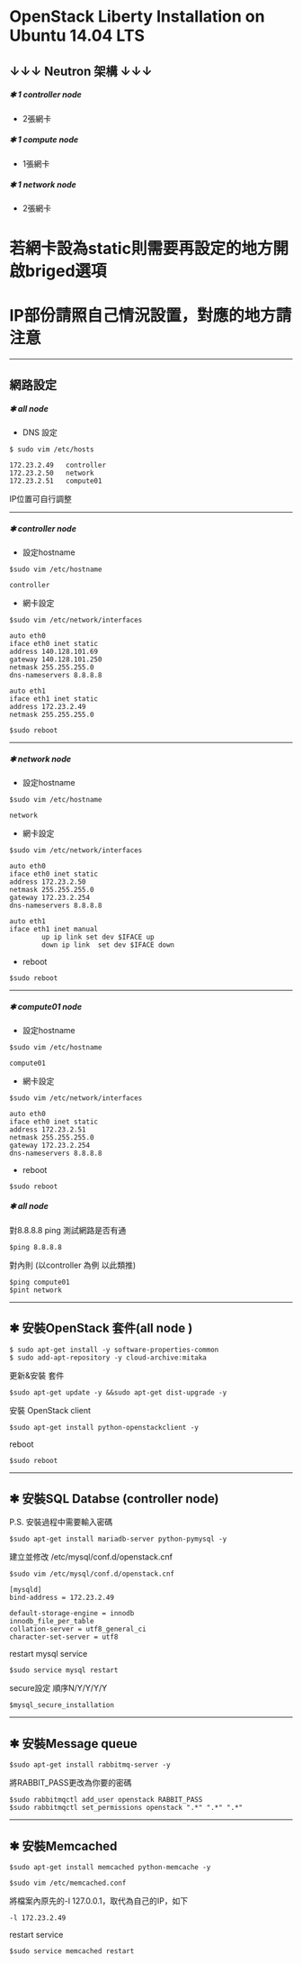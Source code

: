 # OpenStack Liberty Installation on Ubuntu 14.04 LTS

## ↓↓↓ Neutron 架構 ↓↓↓
##### ✱  1 controller node 
- 2張網卡
##### ✱ 1 compute node 
- 1張網卡
##### ✱ 1 network node 
- 2張網卡

# **若網卡設為static則需要再設定的地方開啟briged選項**
# IP部份請照自己情況設置，對應的地方請注意
---
## 網路設定

##### **✱ all node**

* DNS 設定
```
$ sudo vim /etc/hosts
```

```vim
172.23.2.49   controller
172.23.2.50   network
172.23.2.51   compute01
```
IP位置可自行調整

------
##### ✱ controller node 
* 設定hostname
```
$sudo vim /etc/hostname
```
```vim
controller
```
* 網卡設定
```
$sudo vim /etc/network/interfaces
```
```vim
auto eth0
iface eth0 inet static
address 140.128.101.69
gateway 140.128.101.250
netmask 255.255.255.0
dns-nameservers 8.8.8.8

auto eth1
iface eth1 inet static
address 172.23.2.49
netmask 255.255.255.0

```
```
$sudo reboot
```
---
##### ✱ network  node 
* 設定hostname
```
$sudo vim /etc/hostname
```
```vim
network
```

* 網卡設定
```
$sudo vim /etc/network/interfaces
```
```vim
auto eth0
iface eth0 inet static
address 172.23.2.50
netmask 255.255.255.0
gateway 172.23.2.254
dns-nameservers 8.8.8.8

auto eth1
iface eth1 inet manual
        up ip link set dev $IFACE up
        down ip link  set dev $IFACE down

```
* reboot
```
$sudo reboot
```
------


##### ✱ compute01 node 
* 設定hostname
```
$sudo vim /etc/hostname
```
```vim
compute01
```

* 網卡設定
```
$sudo vim /etc/network/interfaces
```
```vim
auto eth0
iface eth0 inet static
address 172.23.2.51
netmask 255.255.255.0
gateway 172.23.2.254
dns-nameservers 8.8.8.8
```
* reboot
```
$sudo reboot
```
##### ✱ all node 
對8.8.8.8 ping 測試網路是否有通
```
$ping 8.8.8.8
```
對內則 (以controller 為例 以此類推)
```
$ping compute01
$pint network
```

------
## ✱ 安裝OpenStack 套件(all node )
```
$ sudo apt-get install -y software-properties-common
$ sudo add-apt-repository -y cloud-archive:mitaka
```
更新&安裝 套件
```
$sudo apt-get update -y &&sudo apt-get dist-upgrade -y
```
安裝 OpenStack client
```
$sudo apt-get install python-openstackclient -y
```
reboot
```
$sudo reboot
```

---
## ✱ 安裝SQL Databse (controller node)

P.S. 安裝過程中需要輸入密碼
```
$sudo apt-get install mariadb-server python-pymysql -y
```
建立並修改 /etc/mysql/conf.d/openstack.cnf
```
$sudo vim /etc/mysql/conf.d/openstack.cnf
```
```vim
[mysqld]
bind-address = 172.23.2.49

default-storage-engine = innodb
innodb_file_per_table
collation-server = utf8_general_ci
character-set-server = utf8
```
restart mysql service
```
$sudo service mysql restart
```
secure設定 順序N/Y/Y/Y/Y
```
$mysql_secure_installation
```
---
## ✱ 安裝Message queue
```
$sudo apt-get install rabbitmq-server -y
```
將RABBIT_PASS更改為你要的密碼
```
$sudo rabbitmqctl add_user openstack RABBIT_PASS
$sudo rabbitmqctl set_permissions openstack ".*" ".*" ".*"
```
---
## ✱ 安裝Memcached
```
$sudo apt-get install memcached python-memcache -y
```
```
$sudo vim /etc/memcached.conf
```
將檔案內原先的-l 127.0.0.1，取代為自己的IP，如下
```
-l 172.23.2.49
```
restart service
```
$sudo service memcached restart
```


























